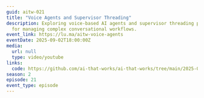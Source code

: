 ```yaml
---
guid: aitw-021
title: "Voice Agents and Supervisor Threading"
description: Exploring voice-based AI agents and supervisor threading patterns
  for managing complex conversational workflows.
event_link: https://lu.ma/aitw-voice-agents
eventDate: 2025-09-02T18:00:00Z
media:
  url: null
  type: video/youtube
links:
  code: https://github.com/ai-that-works/ai-that-works/tree/main/2025-09-02-voice-agents-supervisor-threading
season: 2
episode: 21
event_type: episode
---
```

